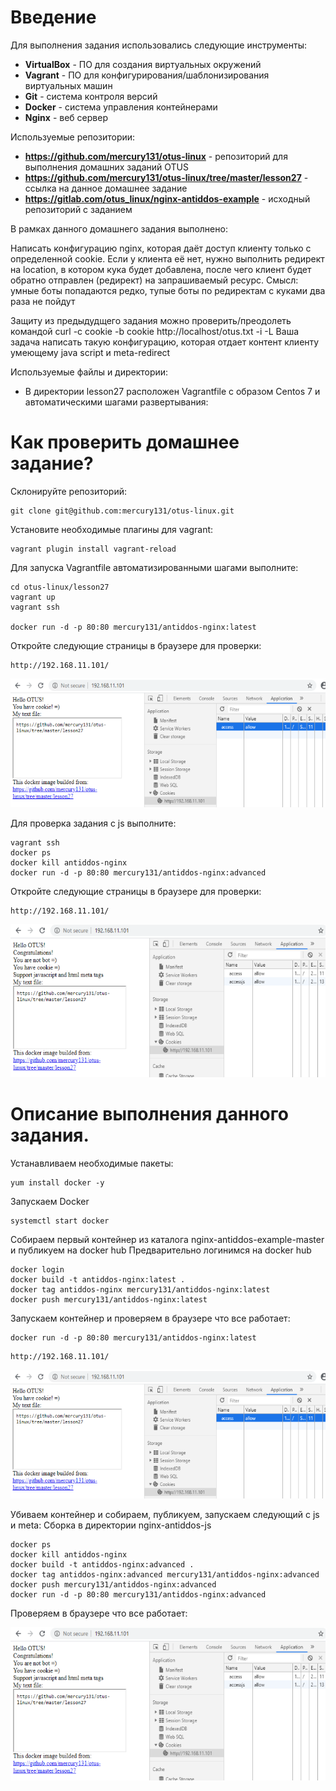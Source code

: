 # **Введение**

Для выполнения задания использовались следующие инструменты:
- **VirtualBox** - ПО для создания виртуальных окружений
- **Vagrant** - ПО для конфигурирования/шаблонизирования виртуальных машин
- **Git** - система контроля версий
- **Docker** - система управления контейнерами
- **Nginx** - веб сервер


Используемые репозитории:
- **https://github.com/mercury131/otus-linux** - репозиторий для выполнения домашних заданий OTUS
- **https://github.com/mercury131/otus-linux/tree/master/lesson27** - ссылка на данное домашнее задание
- **https://gitlab.com/otus_linux/nginx-antiddos-example** - исходный репозиторий с заданием


 


В рамках данного домашнего задания выполнено:

Написать конфигурацию nginx, которая даёт доступ клиенту только с определенной cookie.
Если у клиента её нет, нужно выполнить редирект на location, в котором кука будет добавлена, после чего клиент будет обратно отправлен (редирект) на запрашиваемый ресурс.
Смысл: умные боты попадаются редко, тупые боты по редиректам с куками два раза не пойдут

Защиту из предыдудщего задания можно проверить/преодолеть командой curl -c cookie -b cookie http://localhost/otus.txt -i -L
Ваша задача написать такую конфигурацию, которая отдает контент клиенту умеющему java script и meta-redirect



Используемые файлы и директории:
- В директории lesson27 расположен Vagrantfile с образом Centos 7 и автоматическими шагами развертывания:



# Как проверить домашнее задание?

Склонируйте репозиторий:

```
git clone git@github.com:mercury131/otus-linux.git
```

Установите необходимые плагины для vagrant:

```
vagrant plugin install vagrant-reload
```

Для запуска Vagrantfile автоматизированными шагами выполните:

```
cd otus-linux/lesson27
vagrant up 
vagrant ssh

docker run -d -p 80:80 mercury131/antiddos-nginx:latest
```

Откройте следующие страницы в браузере для проверки:

```
http://192.168.11.101/
```

![DDOS Cookie Protection](https://raw.githubusercontent.com/mercury131/otus-linux/master/lesson27/cookie.PNG)

Для проверка задания с js выполните:

```
vagrant ssh
docker ps 
docker kill antiddos-nginx
docker run -d -p 80:80 mercury131/antiddos-nginx:advanced
```

Откройте следующие страницы в браузере для проверки:

```
http://192.168.11.101/
```

![DDOS Cookie + js + meta Protection](https://raw.githubusercontent.com/mercury131/otus-linux/master/lesson27/cookie_js.PNG)

# Описание выполнения данного задания.

Устанавливаем необходимые пакеты:

```
yum install docker -y

```


Запускаем Docker

```
systemctl start docker
```

Собираем первый контейнер из каталога nginx-antiddos-example-master и публикуем на docker hub
Предварительно логинимся на docker hub
```
docker login
docker build -t antiddos-nginx:latest .
docker tag antiddos-nginx mercury131/antiddos-nginx:latest
docker push mercury131/antiddos-nginx:latest
```

Запускаем контейнер и проверяем в браузере что все работает:

```
docker run -d -p 80:80 mercury131/antiddos-nginx:latest
```

```
http://192.168.11.101/
```

![DDOS Cookie Protection](https://raw.githubusercontent.com/mercury131/otus-linux/master/lesson27/cookie.PNG)

Убиваем контейнер и собираем, публикуем, запускаем следующий с js и meta:
Сборка в директории nginx-antiddos-js

```
docker ps 
docker kill antiddos-nginx
docker build -t antiddos-nginx:advanced .
docker tag antiddos-nginx:advanced mercury131/antiddos-nginx:advanced
docker push mercury131/antiddos-nginx:advanced
docker run -d -p 80:80 mercury131/antiddos-nginx:advanced
```

Проверяем в браузере что все работает:

![DDOS Cookie + js + meta Protection](https://raw.githubusercontent.com/mercury131/otus-linux/master/lesson27/cookie_js.PNG)
